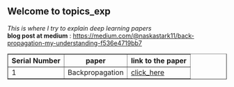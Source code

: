 ## Welcome to topics_exp


<i>This is where I try to explain deep learning papers</i><br/>
<b>blog post at medium</b> : https://medium.com/@naskastark11/back-propagation-my-understanding-f536e4719bb7
<table border=1px>
  <tr>
  <th>Serial Number</th>
  <th>paper </th>
    <th>link to the paper</th>
  </tr>
  <tr>
    <td>1</td>
    <td>Backpropagation</td>
    <td><a href="https://www.iro.umontreal.ca/~vincentp/ift3395/lectures/backprop_old.pdf" target="_blank">click_here</a></td>
  </tr>
  
  </table>
